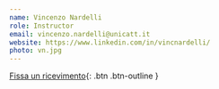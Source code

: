 ```yaml
---
name: Vincenzo Nardelli
role: Instructor
email: vincenzo.nardelli@unicatt.it
website: https://www.linkedin.com/in/vincnardelli/
photo: vn.jpg
---
```


[Fissa un ricevimento](https://calendly.com/vincnardelli/cbd){: .btn .btn-outline }
